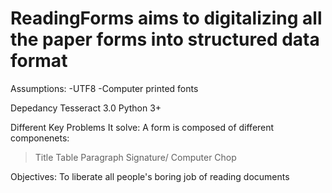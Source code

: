 # ReadingForms aims to digitalizing all the paper forms into structured data format
Assumptions:
-UTF8
-Computer printed fonts

Depedancy
Tesseract 3.0
Python 3+

Different Key Problems It solve:
A form is composed of different componenets:
>Title
>Table
>Paragraph
>Signature/ Computer Chop

Objectives:
To liberate all people's boring job of reading documents

